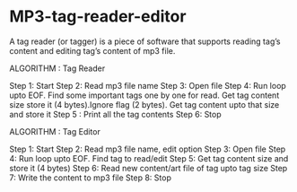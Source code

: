 # MP3-tag-reader-editor
A tag reader (or tagger) is a piece of software that supports reading tag’s content and editing tag’s content of mp3 file.

ALGORITHM : Tag Reader

Step 1: Start
Step 2: Read mp3 file name
Step 3: Open file
Step 4: Run loop upto EOF. Find some important tags one by one for read. Get tag content size store it (4 bytes).Ignore flag (2 bytes). Get tag content upto that size and store it 
Step 5 : Print all the tag contents 
Step 6: Stop

ALGORITHM : Tag Editor

Step 1: Start
Step 2: Read mp3 file name, edit option
Step 3: Open file
Step 4: Run loop upto EOF. Find tag to read/edit 
Step 5: Get tag content size and store it (4 bytes) 
Step 6: Read new content/art file of tag upto tag size
Step 7: Write the content to mp3 file
Step 8: Stop
